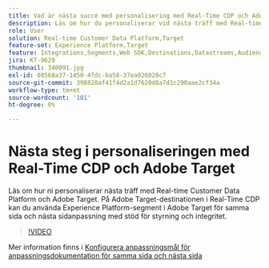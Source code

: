 ```yaml
---
title: Vad är nästa succé med personalisering med Real-Time CDP och Adobe Target?
description: Läs om hur du personaliserar vid nästa träff med Real-time Customer Data Platform (CDP) och Adobe Target.
role: User
solution: Real-time Customer Data Platform,Target
feature-set: Experience Platform,Target
feature: Integrations,Segments,Web SDK,Destinations,Datastreams,Audiences,Experience Targeting
jira: KT-9629
thumbnail: 340091.jpg
exl-id: 08568a37-1450-4fdc-ba58-37ea026028c7
source-git-commit: 398828af41f4d2a1d7620d8a7d1c290aae2cf34a
workflow-type: tm+mt
source-wordcount: '101'
ht-degree: 0%

---
```


# Nästa steg i personaliseringen med Real-Time CDP och Adobe Target

Läs om hur ni personaliserar nästa träff med Real-time Customer Data Platform och Adobe Target. På Adobe Target-destinationen i Real-Time CDP kan du använda Experience Platform-segment i Adobe Target för samma sida och nästa sidanpassning med stöd för styrning och integritet.

>[!VIDEO](https://video.tv.adobe.com/v/340091?quality=12&learn=on)

Mer information finns i [Konfigurera anpassningsmål för anpassningsdokumentation för samma sida och nästa sida](https://experienceleague.adobe.com/docs/experience-platform/destinations/ui/activate/configure-personalization-destinations.html)
